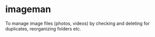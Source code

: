 # imageman
To manage image files (photos, videos) by checking and deleting for duplicates, reorganizing folders etc.
